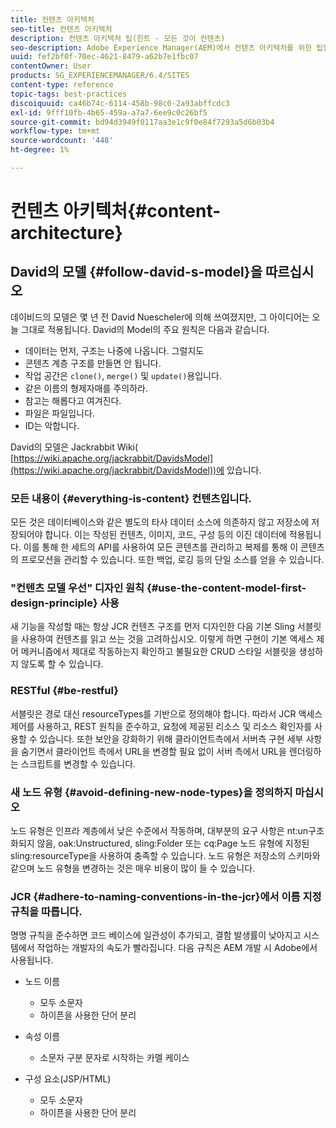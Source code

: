 ```yaml
---
title: 컨텐츠 아키텍처
seo-title: 컨텐츠 아키텍처
description: 컨텐츠 아키텍처 팁(힌트 - 모든 것이 컨텐츠)
seo-description: Adobe Experience Manager(AEM)에서 컨텐츠 아키텍처를 위한 팁입니다. (힌트 - 모든 것이 컨텐츠임)
uuid: fef2bf0f-70ec-4621-8479-a62b7e1fbc07
contentOwner: User
products: SG_EXPERIENCEMANAGER/6.4/SITES
content-type: reference
topic-tags: best-practices
discoiquuid: ca46b74c-6114-458b-98c0-2a93abffcdc3
exl-id: 9fff10fb-4b65-459a-a7a7-6ee9c0c26bf5
source-git-commit: bd94d3949f0117aa3e1c9f0e84f7293a5d6b03b4
workflow-type: tm+mt
source-wordcount: '448'
ht-degree: 1%

---
```


# 컨텐츠 아키텍처{#content-architecture}

## David의 모델 {#follow-david-s-model}을 따르십시오

데이비드의 모델은 몇 년 전 David Nuescheler에 의해 쓰여졌지만, 그 아이디어는 오늘 그대로 적용됩니다. David의 Model의 주요 원칙은 다음과 같습니다.

* 데이터는 먼저, 구조는 나중에 나옵니다. 그럴지도
* 콘텐츠 계층 구조를 만들면 안 됩니다.
* 작업 공간은 `clone()`, `merge()` 및 `update()`용입니다.
* 같은 이름의 형제자매를 주의하라.
* 참고는 해롭다고 여겨진다.
* 파일은 파일입니다.
* ID는 악합니다.

David의 모델은 Jackrabbit Wiki( [https://wiki.apache.org/jackrabbit/DavidsModel](https://wiki.apache.org/jackrabbit/DavidsModel))에 있습니다.

### 모든 내용이 {#everything-is-content} 컨텐츠입니다.

모든 것은 데이터베이스와 같은 별도의 타사 데이터 소스에 의존하지 않고 저장소에 저장되어야 합니다. 이는 작성된 컨텐츠, 이미지, 코드, 구성 등의 이진 데이터에 적용됩니다. 이를 통해 한 세트의 API를 사용하여 모든 콘텐츠를 관리하고 복제를 통해 이 콘텐츠의 프로모션을 관리할 수 있습니다. 또한 백업, 로깅 등의 단일 소스를 얻을 수 있습니다.

### &quot;컨텐츠 모델 우선&quot; 디자인 원칙 {#use-the-content-model-first-design-principle} 사용

새 기능을 작성할 때는 항상 JCR 컨텐츠 구조를 먼저 디자인한 다음 기본 Sling 서블릿을 사용하여 컨텐츠를 읽고 쓰는 것을 고려하십시오. 이렇게 하면 구현이 기본 액세스 제어 메커니즘에서 제대로 작동하는지 확인하고 불필요한 CRUD 스타일 서블릿을 생성하지 않도록 할 수 있습니다.

### RESTful {#be-restful}

서블릿은 경로 대신 resourceTypes를 기반으로 정의해야 합니다. 따라서 JCR 액세스 제어를 사용하고, REST 원칙을 준수하고, 요청에 제공된 리소스 및 리소스 확인자를 사용할 수 있습니다. 또한 보안을 강화하기 위해 클라이언트측에서 서버측 구현 세부 사항을 숨기면서 클라이언트 측에서 URL을 변경할 필요 없이 서버 측에서 URL을 렌더링하는 스크립트를 변경할 수 있습니다.

### 새 노드 유형 {#avoid-defining-new-node-types}을 정의하지 마십시오

노드 유형은 인프라 계층에서 낮은 수준에서 작동하며, 대부분의 요구 사항은 nt:un구조화되지 않음, oak:Unstructured, sling:Folder 또는 cq:Page 노드 유형에 지정된 sling:resourceType을 사용하여 충족할 수 있습니다. 노드 유형은 저장소의 스키마와 같으며 노드 유형을 변경하는 것은 매우 비용이 많이 들 수 있습니다.

### JCR {#adhere-to-naming-conventions-in-the-jcr}에서 이름 지정 규칙을 따릅니다.

명명 규칙을 준수하면 코드 베이스에 일관성이 추가되고, 결함 발생률이 낮아지고 시스템에서 작업하는 개발자의 속도가 빨라집니다. 다음 규칙은 AEM 개발 시 Adobe에서 사용됩니다.

* 노드 이름

   * 모두 소문자
   * 하이픈을 사용한 단어 분리

* 속성 이름

   * 소문자 구분 문자로 시작하는 카멜 케이스

* 구성 요소(JSP/HTML)

   * 모두 소문자
   * 하이픈을 사용한 단어 분리
